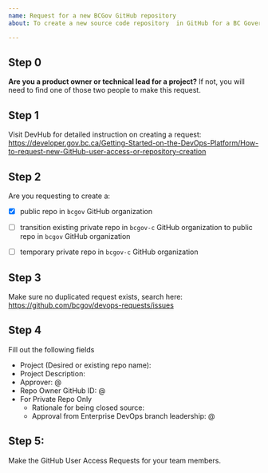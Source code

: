 ```yaml
---
name: Request for a new BCGov GitHub repository
about: To create a new source code repository  in GitHub for a BC Government project.

---
```

## Step 0

**Are you a product owner or technical lead for a project?**
If not, you will need to find one of those two people to make this request.


## Step 1
Visit DevHub for detailed instruction on creating a request:
https://developer.gov.bc.ca/Getting-Started-on-the-DevOps-Platform/How-to-request-new-GitHub-user-access-or-repository-creation

## Step 2
Are you requesting to create a:
- [x] public repo in `bcgov` GitHub organization
- [ ] transition existing private repo in `bcgov-c` GitHub organization to public repo in `bcgov` GitHub organization
- [ ] temporary private repo in `bcgov-c` GitHub organization


## Step 3
Make sure no duplicated request exists, search here:
https://github.com/bcgov/devops-requests/issues


## Step 4
Fill out the following fields

* Project (Desired or existing repo name): 
* Project Description: 
* Approver: @
* Repo Owner GitHub ID: @
* For Private Repo Only
  * Rationale for being closed source: 
  * Approval from Enterprise DevOps branch leadership: @


## Step 5:
Make the GitHub User Access Requests for your team members.
